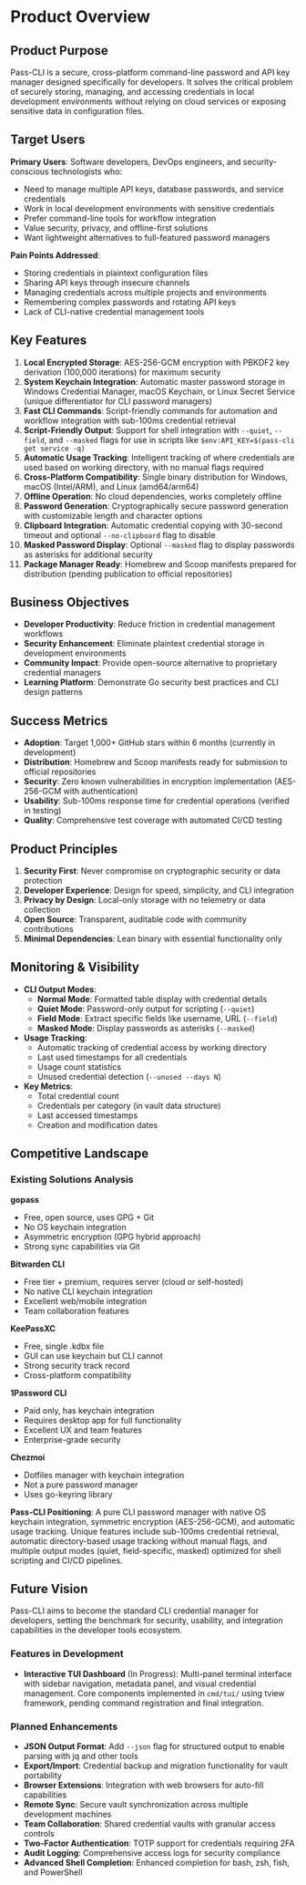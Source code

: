 # Product Overview

## Product Purpose
Pass-CLI is a secure, cross-platform command-line password and API key manager designed specifically for developers. It solves the critical problem of securely storing, managing, and accessing credentials in local development environments without relying on cloud services or exposing sensitive data in configuration files.

## Target Users
**Primary Users**: Software developers, DevOps engineers, and security-conscious technologists who:
- Need to manage multiple API keys, database passwords, and service credentials
- Work in local development environments with sensitive credentials
- Prefer command-line tools for workflow integration
- Value security, privacy, and offline-first solutions
- Want lightweight alternatives to full-featured password managers

**Pain Points Addressed**:
- Storing credentials in plaintext configuration files
- Sharing API keys through insecure channels
- Managing credentials across multiple projects and environments
- Remembering complex passwords and rotating API keys
- Lack of CLI-native credential management tools

## Key Features

1. **Local Encrypted Storage**: AES-256-GCM encryption with PBKDF2 key derivation (100,000 iterations) for maximum security
2. **System Keychain Integration**: Automatic master password storage in Windows Credential Manager, macOS Keychain, or Linux Secret Service (unique differentiator for CLI password managers)
3. **Fast CLI Commands**: Script-friendly commands for automation and workflow integration with sub-100ms credential retrieval
4. **Script-Friendly Output**: Support for shell integration with `--quiet`, `--field`, and `--masked` flags for use in scripts like `$env:API_KEY=$(pass-cli get service -q)`
5. **Automatic Usage Tracking**: Intelligent tracking of where credentials are used based on working directory, with no manual flags required
6. **Cross-Platform Compatibility**: Single binary distribution for Windows, macOS (Intel/ARM), and Linux (amd64/arm64)
7. **Offline Operation**: No cloud dependencies, works completely offline
8. **Password Generation**: Cryptographically secure password generation with customizable length and character options
9. **Clipboard Integration**: Automatic credential copying with 30-second timeout and optional `--no-clipboard` flag to disable
10. **Masked Password Display**: Optional `--masked` flag to display passwords as asterisks for additional security
11. **Package Manager Ready**: Homebrew and Scoop manifests prepared for distribution (pending publication to official repositories)

## Business Objectives

- **Developer Productivity**: Reduce friction in credential management workflows
- **Security Enhancement**: Eliminate plaintext credential storage in development environments
- **Community Impact**: Provide open-source alternative to proprietary credential managers
- **Learning Platform**: Demonstrate Go security best practices and CLI design patterns

## Success Metrics

- **Adoption**: Target 1,000+ GitHub stars within 6 months (currently in development)
- **Distribution**: Homebrew and Scoop manifests ready for submission to official repositories
- **Security**: Zero known vulnerabilities in encryption implementation (AES-256-GCM with authentication)
- **Usability**: Sub-100ms response time for credential operations (verified in testing)
- **Quality**: Comprehensive test coverage with automated CI/CD testing

## Product Principles

1. **Security First**: Never compromise on cryptographic security or data protection
2. **Developer Experience**: Design for speed, simplicity, and CLI integration
3. **Privacy by Design**: Local-only storage with no telemetry or data collection
4. **Open Source**: Transparent, auditable code with community contributions
5. **Minimal Dependencies**: Lean binary with essential functionality only

## Monitoring & Visibility

- **CLI Output Modes**:
  - **Normal Mode**: Formatted table display with credential details
  - **Quiet Mode**: Password-only output for scripting (`--quiet`)
  - **Field Mode**: Extract specific fields like username, URL (`--field`)
  - **Masked Mode**: Display passwords as asterisks (`--masked`)
- **Usage Tracking**:
  - Automatic tracking of credential access by working directory
  - Last used timestamps for all credentials
  - Usage count statistics
  - Unused credential detection (`--unused --days N`)
- **Key Metrics**:
  - Total credential count
  - Credentials per category (in vault data structure)
  - Last accessed timestamps
  - Creation and modification dates

## Competitive Landscape

### Existing Solutions Analysis

**gopass**
- Free, open source, uses GPG + Git
- No OS keychain integration
- Asymmetric encryption (GPG hybrid approach)
- Strong sync capabilities via Git

**Bitwarden CLI**
- Free tier + premium, requires server (cloud or self-hosted)
- No native CLI keychain integration
- Excellent web/mobile integration
- Team collaboration features

**KeePassXC**
- Free, single .kdbx file
- GUI can use keychain but CLI cannot
- Strong security track record
- Cross-platform compatibility

**1Password CLI**
- Paid only, has keychain integration
- Requires desktop app for full functionality
- Excellent UX and team features
- Enterprise-grade security

**Chezmoi**
- Dotfiles manager with keychain integration
- Not a pure password manager
- Uses go-keyring library

**Pass-CLI Positioning**: A pure CLI password manager with native OS keychain integration, symmetric encryption (AES-256-GCM), and automatic usage tracking. Unique features include sub-100ms credential retrieval, automatic directory-based usage tracking without manual flags, and multiple output modes (quiet, field-specific, masked) optimized for shell scripting and CI/CD pipelines.

## Future Vision

Pass-CLI aims to become the standard CLI credential manager for developers, setting the benchmark for security, usability, and integration capabilities in the developer tools ecosystem.

### Features in Development
- **Interactive TUI Dashboard** (In Progress): Multi-panel terminal interface with sidebar navigation, metadata panel, and visual credential management. Core components implemented in `cmd/tui/` using tview framework, pending command registration and final integration.

### Planned Enhancements
- **JSON Output Format**: Add `--json` flag for structured output to enable parsing with jq and other tools
- **Export/Import**: Credential backup and migration functionality for vault portability
- **Browser Extensions**: Integration with web browsers for auto-fill capabilities
- **Remote Sync**: Secure vault synchronization across multiple development machines
- **Team Collaboration**: Shared credential vaults with granular access controls
- **Two-Factor Authentication**: TOTP support for credentials requiring 2FA
- **Audit Logging**: Comprehensive access logs for security compliance
- **Advanced Shell Completion**: Enhanced completion for bash, zsh, fish, and PowerShell